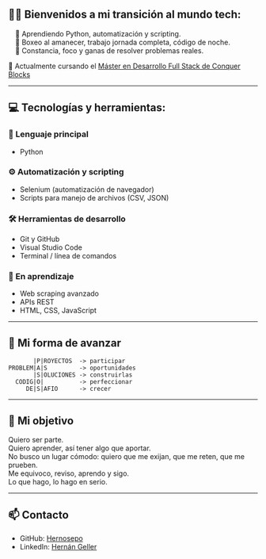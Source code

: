 ## 👋🏻 Bienvenidos a mi transición al mundo tech:

 🐍 Aprendiendo Python, automatización y scripting.  
 🥊 Boxeo al amanecer, trabajo jornada completa, código de noche.  
 🚀 Constancia, foco y ganas de resolver problemas reales.

💾 Actualmente cursando el [Máster en Desarrollo Full Stack de Conquer Blocks](https://conquerblocks.com)

---

## 💻 Tecnologías y herramientas:

### 🐍 Lenguaje principal
- Python

### ⚙️ Automatización y scripting
- Selenium (automatización de navegador)
- Scripts para manejo de archivos (CSV, JSON)

### 🛠️ Herramientas de desarrollo
- Git y GitHub
- Visual Studio Code
- Terminal / línea de comandos

### 🧠 En aprendizaje
- Web scraping avanzado
- APIs REST
- HTML, CSS, JavaScript

---
## 🧭 Mi forma de avanzar

           |P|ROYECTOS  -> participar  
    PROBLEM|A|S         -> oportunidades  
           |S|OLUCIONES -> construirlas  
      CODIG|O|          -> perfeccionar  
         DE|S|AFIO      -> crecer  
        
---

## 🎯 Mi objetivo

Quiero ser parte.  
Quiero aprender, así tener algo que aportar.  
No busco un lugar cómodo: quiero que me exijan, que me reten, que me prueben.  
Me equivoco, reviso, aprendo y sigo.  
Lo que hago, lo hago en serio.

---

## 📫 Contacto

- GitHub: [Hernosepo](https://github.com/Hernosepo)
- LinkedIn: [Hernán Geller](https://www.linkedin.com/in/hernangeller/)
